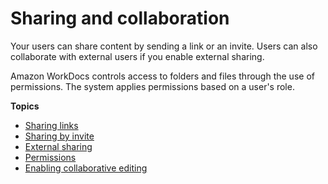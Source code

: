 # Sharing and collaboration<a name="share_collab"></a>

Your users can share content by sending a link or an invite\. Users can also collaborate with external users if you enable external sharing\.

Amazon WorkDocs controls access to folders and files through the use of permissions\. The system applies permissions based on a user's role\.

**Topics**
+ [Sharing links](sharing-link.md)
+ [Sharing by invite](share-invite.md)
+ [External sharing](share-external.md)
+ [Permissions](permissions.md)
+ [Enabling collaborative editing](collab-editing.md)